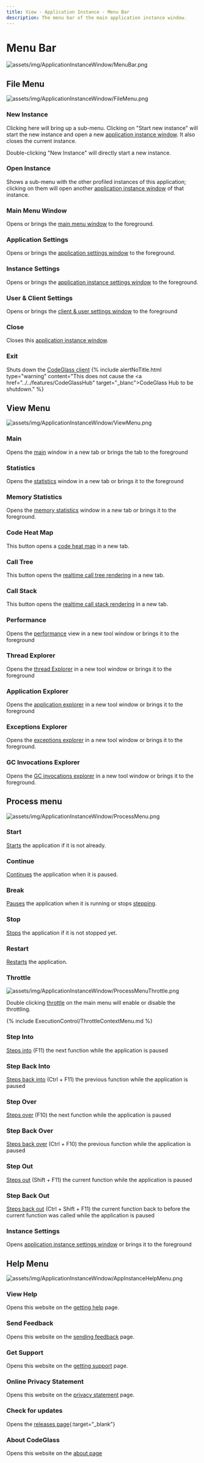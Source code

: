```yaml
---
title: View - Application Instance - Menu Bar
description: The menu bar of the main application instance window.
---
```

# Menu Bar
![assets/img/ApplicationInstanceWindow/MenuBar.png](../../../assets/img/ApplicationInstanceWindow/MenuBar.png)

## File Menu
![assets/img/ApplicationInstanceWindow/FileMenu.png](../../../assets/img/ApplicationInstanceWindow/FileMenu.png)
### New Instance
Clicking here will bring up a sub-menu. Clicking on "Start new instance" will start the new instance and open a new [application instance window](../ApplicationInstanceDockWindow). It also closes the current instance.

Double-clicking "New Instance" will directly start a new instance. 
### Open Instance
Shows a sub-menu with the other profiled instances of this application; clicking on them will open another [application instance window](../ApplicationInstanceDockWindow.md) of that instance.
### Main Menu Window
Opens or brings the [main menu window](../mainwindow.md) to the foreground.
### Application Settings
Opens or brings the [application settings window](../ApplicationSettingsWindow.md) to the foreground.
### Instance Settings 
Opens or brings the [application instance settings window](../ApplicationInstanceSettingsWindow.md) to the foreground.
### User & Client Settings
Opens or brings the [client & user settings window](../clientusersettingswindow.md) to the foreground
### Close
Closes this  [application instance window](../ApplicationInstanceDockWindow.md).
### Exit
Shuts down the [CodeGlass client](../../features/CodeGlassClient.md)
{% include alertNoTitle.html  type="warning" content="This does not cause the <a href=\"../../features/CodeGlassHub\" target=\"_blanc\">CodeGlass Hub</a> to be shutdown." %}

## View Menu
![assets/img/ApplicationInstanceWindow/ViewMenu.png](../../../assets/img/ApplicationInstanceWindow/ViewMenu.png)
### Main
Opens the [main](MainWindow.md) window in a new tab or brings the tab to the foreground   

<!-- ### Console
See [Roadmap - Remote Console](../../Roadmap/RemoteConsole.md) -->

### Statistics
Opens the [statistics](StatisticsWindow.md) window in a new tab or brings it to the foreground   

### Memory Statistics
Opens the [memory statistics](MemoryStatisticsWindow) window in a new tab or brings it to the foreground.

### Code Heat Map
This button opens a [code heat map](CodeHeatMap.md) in a new tab.

### Call Tree 
This button opens the [realtime call tree rendering](CallTreeRendering.md) in a new tab.

### Call Stack 
This button opens the [realtime call stack rendering](CallStackRendering.md) in a new tab.

### Performance
Opens the [performance](PerformanceView.md) view in a new tool window or brings it to the foreground   

### Thread Explorer
Opens the [thread Explorer](ThreadExplorer.md) in a new tool window or brings it to the foreground   

### Application Explorer
Opens the [application explorer](ApplicationExplorer.md) in a new tool window or brings it to the foreground   

### Exceptions Explorer
Opens the [exceptions explorer](ExceptionExplorer.md) in a new tool window or brings it to the foreground.

### GC Invocations Explorer
Opens the [GC invocations explorer](GCInvocationsExplorer.md) in a new tool window or brings it to the foreground.

## Process menu
![assets/img/ApplicationInstanceWindow/ProcessMenu.png](../../../assets/img/ApplicationInstanceWindow/ProcessMenu.png)

### Start
[Starts](../../features/ApplicationInstanceExecutionControl.md#start) the application if it is not already.

### Continue
[Continues](../../features/ApplicationInstanceExecutionControl.md#resume) the application when it is paused.

### Break
[Pauses](../../features/ApplicationInstanceExecutionControl.md#pause) the application when it is running or stops [stepping](../../features/ApplicationInstanceStepping.md).

### Stop
[Stops](../../features/ApplicationInstanceExecutionControl.md#stop) the application if it is not stopped yet.

### Restart
[Restarts](../../features/ApplicationInstanceExecutionControl.md#restart) the application.

### Throttle

![assets/img/ApplicationInstanceWindow/ProcessMenuThrottle.png](../../../assets/img/ApplicationInstanceWindow/ProcessMenuThrottle.png)

Double clicking [throttle](../../features/ApplicationInstanceExecutionControl.md#throttle) on the main menu will enable or disable the throttling.

{% include ExecutionControl/ThrottleContextMenu.md %}

<!-- ### Console
![assets/img/ApplicationInstanceWindow/ProcessMenuConsole.png](../../../assets/img/ApplicationInstanceWindow/ProcessMenuConsole.png)

Create, attach a new console to the application, and close the old one if it had one.
- Show, shows the console if it had one.
- Hide, hide the console if it had one.
- Console Settings, opens or brings the console settings to the foreground.

## Bring to Front
It brings the application to the front, if it is still running. -->


### Step Into 
[Steps into](../../features/ApplicationInstanceStepping.md#step-into) (F11) the next function while the application is paused

### Step Back Into 
[Steps back into](../../features/ApplicationInstanceStepping.md#step-back-into) (Ctrl + F11) the previous function while the application is paused

### Step Over 
[Steps over](../../features/ApplicationInstanceStepping.md#step-over) (F10) the next function while the application is paused

### Step Back Over 
[Steps back over](../../features/ApplicationInstanceStepping.md#step-back-over) (Ctrl + F10) the previous function while the application is paused

### Step Out 
[Steps out](../../features/ApplicationInstanceStepping.md#step-out) (Shift + F11) the current function while the application is paused

### Step Back Out 
[Steps back out](../../features/ApplicationInstanceStepping.md#step-back-out) (Ctrl + Shift + F11) the current function back to before the current function was called while the application is paused

### Instance Settings
Opens [application instance settings window](../ApplicationInstanceSettingsWindow.md) or brings it to the foreground

## Help Menu
![assets/img/ApplicationInstanceWindow/AppInstanceHelpMenu.png](../../../assets/img/ApplicationInstanceWindow/AppInstanceHelpMenu.png)

### View Help
Opens this website on the [getting help](../../Troubleshooting.md#getting-help) page.

### Send Feedback
Opens this website on the [sending feedback](../../Troubleshooting.md#sending-feedback) page.

### Get Support
Opens this website on the [getting support](../../Troubleshooting.md#getting-support) page.


### Online Privacy Statement
Opens this website on the [privacy statement](../../Legal/Privacy.md) page.

### Check for updates
Opens the [releases page](https://github.com/CodeGlassDotIO/CodeGlassDotIO/releases){:target="_blank"}

### About CodeGlass
Opens this website on the [about page](../../../pages/about.md)
